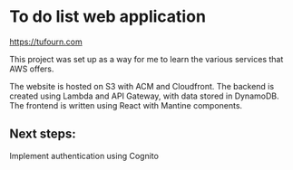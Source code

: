 # To do list web application

https://tufourn.com

This project was set up as a way for me to learn the various services that AWS offers.

The website is hosted on S3 with ACM and Cloudfront. The backend is created using Lambda and API Gateway, with data stored in DynamoDB. The frontend is written using React with Mantine components.

## Next steps:
Implement authentication using Cognito
